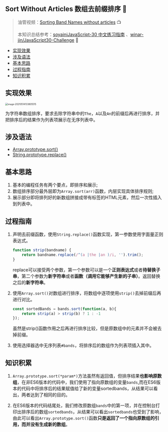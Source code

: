 ## Sort Without Articles 数组去前缀排序 🎢

> 油管视频：[Sorting Band Names without articles](https://www.youtube.com/watch?v=PEEo-2mRQ7A&list=PLu8EoSxDXHP6CGK4YVJhL_VWetA865GOH&index=18) 📺
>
> 本知识总结参考：[soyainiJavaScript-30 中文练习指南](https://github.com/soyaine/JavaScript30) 、[winar-jin/JavaScript30-Challenge](https://github.com/winar-jin/JavaScript30-Challenge) 🦥



* [实现效果](#实现效果)
* [涉及语法](#涉及语法)
* [基本思路](#基本思路)
* [过程指南](#过程指南)
* [知识积累](#知识积累)

## 实现效果

<img src="https://picgo-bed-1305701422.cos.ap-shanghai.myqcloud.com/picgo/20210514133813_D17.png" alt="image-20210514133805515" style="zoom:50%;" />

为字符串数组排序，要求去除字符串中的`The`，`A`以及`An`的前缀后再进行排序，并把排序后的结果作为列表项展示在无序列表中。



## 涉及语法

- [Array.prototype.sort()](https://developer.mozilla.org/zh-CN/docs/Web/JavaScript/Reference/Global_Objects/Array/sort)
- [String.prototype.replace()](https://developer.mozilla.org/zh-CN/docs/Web/JavaScript/Reference/Global_Objects/String/replace)



## 基本思路

1. 基本的编程任务有两个要点，即排序和展示;
2. 数组排序部分最外层即为`Array.sort(arr)`函数，内层实现具体排序规则;
3. 展示部分即将排列好的新数组拼接成带有标签的HTML元素，然后一次性插入到列表中。



## 过程指南

1. 声明去前缀函数，使用`String.replace()`函数实现，第一参数使用字面量正则表达式。

   ```js
   function strip(bandname) {
       return bandname.replace(/^(a |the |an )/i, '').trim();
   }
   ```

   replace可以接受两个参数，第一个参数可以是一个**正则表达式**或者**待替换子串**，第二个参数为**新字符串**或者**函数（调用它能够产生新的子串）**。返回替换之后的**新字符串**。

2. 使用`Array.sort()`对数组进行排序，将数组中逐项使用`strip()`去掉前缀后再进行对比。

   ```js
   const sortedBands = bands.sort(function(a, b){
       return strip(a) > strip(b) ? 1 : -1
   });
   ```

   虽然是strip()函数作用之后再进行排序比较，但是原数组中的元素并不会被去掉前缀。

3. 使用选择器选中无序列表`#bands`，将排序后的数组作为列表项插入其中。



## 知识积累

1. `Array.prototype.sort(*param*)`方法虽然有返回值，但排序结果**也影响原数组**，在非ES6版本的代码中，我们使用了指向原数组的变量`bands`,而在ES6版本的代码中将排序后的结果赋值给了新的变量sortedbands，从结果可以看出，两者达到了相同的目的。

2. 在ES6版本的代码结尾处，我们修改原数组`bands`中的第一项，并在控制台打印出排序后的数组`sortedbands`，从结果可以看出`sortedbands`也受到了影响，由此可以看出`Array.prototype.sort()`函数**只是返回了一个指向原数组的引用，而并没有生成新的数组**。